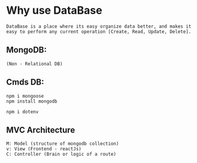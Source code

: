 # Why use DataBase
    DataBase is a place where its easy organize data better, and makes it easy to perform any current operation [Create, Read, Update, Delete].

## MongoDB: 
    (Non - Relational DB)

## Cmds DB:
    npm i mongoose
    npm install mongodb

    npm i dotenv

## MVC Architecture

    M: Model (structure of mongodb collection)
    v: View (Frontend - reactJs)
    C: Controller (Brain or logic of a route)
